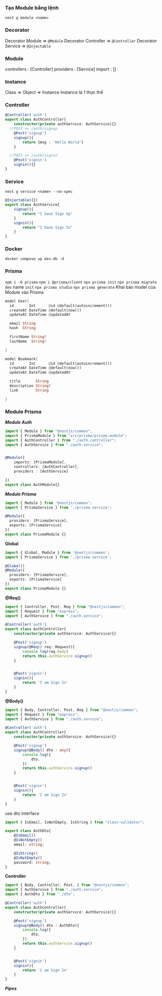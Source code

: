 ### Tạo Module bằng lệnh
`nest g module <name>`
### Decorator
Decorator Module => `@Module`
Decorator Controller => `@Controller`
Decorator Service => `@Injectable`
### Module
controllers : [Controller]
providers : [Service]
import : []
### Instance 
Class => Object => Instance
Instance là 1 thực thể
### Controller
```ts
@Controller('auth')
export class AuthController{
    constructor(private authService: AuthService){}
  //POST => /auth/signup
    @Post('signup')
    signup(){
        return {msg : 'Hello World'}
    }

  //POST => /auth/signin
    @Post('signin')
    signin(){}
}
```
### Service
`nest g service <name> --no-spec` 
```ts
@Injectable({})
export class AuthService{
    signup(){
        return "I have Sign Up"
    }
    signin(){
        return "I have Sign In"
    }
}
```
### Docker
`docker compose up dev-db -d`
### Prisma
`npm i -D prisma`
`npm i @prisma/client`
`npx prisma init`
`npx prisma migrate dev`
name `init`
`npx prisma studio`
`npx prisma generate`
Khai báo model của Module vào Prisma
```rs
model User{
  id       Int      @id @default(autoincrement())
  createAt DateTime @default(now())
  updateAt DateTime @updatedAt

  email String
  hash  String

  firstName String?
  lastName  String?

}

model Bookmark{
  id       Int      @id @default(autoincrement())
  createAt DateTime @default(now())
  updateAt DateTime @updatedAt

  title       String
  description String?
  link        String

}
```
### Module Prisma
***Module Auth***
```ts
import { Module } from "@nestjs/common";
import { PrismaModule } from "src/prisma/prisma.module";
import { AuthController } from "./auth.controller";
import { AuthService } from "./auth.service";


@Module({
    imports: [PrismaModule],
    controllers: [AuthController],
    providers : [AuthService]

})
export class AuthModule{}
```
***Module Prisma***
```ts
import { Module } from '@nestjs/common';
import { PrismaService } from './prisma.service';

@Module({
  providers: [PrismaService],
  exports: [PrismaService]
})
export class PrismaModule {}
```
**Global**
```ts
import { Global, Module } from '@nestjs/common';
import { PrismaService } from './prisma.service';

@Global()
@Module({
  providers: [PrismaService],
  exports: [PrismaService]
})
export class PrismaModule {}
```
**@Req()**
```ts
import { Controller, Post, Req } from "@nestjs/common";
import { Request } from "express";
import { AuthService } from "./auth.service";

@Controller('auth')
export class AuthController{
    constructor(private authService: AuthService){}

    @Post('signup')
    signup(@Req() req: Request){
        console.log(req.body)
        return this.authService.signup()
    }


    @Post('signin')
    signin(){
        return 'I am Sign In'
    }
}
```
**@Body()**
```ts
import { Body, Controller, Post, Req } from "@nestjs/common";
import { Request } from "express";
import { AuthService } from "./auth.service";

@Controller('auth')
export class AuthController{
    constructor(private authService: AuthService){}

    @Post('signup')
    signup(@Body() dto : any){
        console.log({
            dto,
        })
        return this.authService.signup()
    }


    @Post('signin')
    signin(){
        return 'I am Sign In'
    }
}
```
use dto interface
```ts
import { IsEmail, IsNotEmpty, IsString } from "class-validator";

export class AuthDto{
    @IsEmail()
    @IsNotEmpty()
    email: string;

    @IsString()
    @IsNotEmpty()
    password: string;
}
```
**Controller**
```ts
import { Body, Controller, Post, } from "@nestjs/common";
import { AuthService } from "./auth.service";
import { AuthDto } from "./dto";

@Controller('auth')
export class AuthController{
    constructor(private authService: AuthService){}

    @Post('signup')
    signup(@Body() dto : AuthDto){
        console.log({
            dto,
        })
        return this.authService.signup()
    }


    @Post('signin')
    signin(){
        return 'I am Sign In'
    }
}
```

***Pipes***

